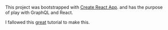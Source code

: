 This project was bootstrapped with [Create React App](https://github.com/facebookincubator/create-react-app).
and has the purpose of play with GraphQL and React. 

I fallowed this [great](https://dev-blog.apollodata.com/full-stack-react-graphql-tutorial-582ac8d24e3b) tutorial
to make this.